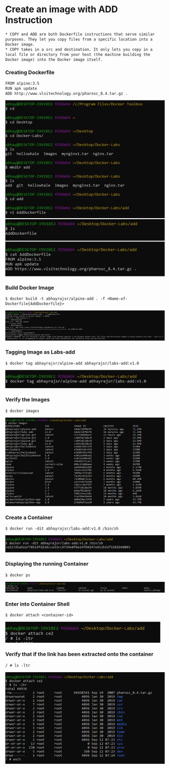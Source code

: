 # Create an image with ADD Instruction
    * COPY and ADD are both Dockerfile instructions that serve similar purposes. They let you copy files from a specific location into a Docker image.
    * COPY takes in a src and destination. It only lets you copy in a local file or directory from your host (the machine building the Docker image) into the Docker image itself.

### Creating Dockerfile
```
FROM alpine:3.5
RUN apk update
ADD http://www.vlsitechnology.org/pharosc_8.4.tar.gz .
```
![alt Text](https://github.com/srabhayraj/Docker-Labs/blob/master/metadata/add/1.PNG)
![alt Text](https://github.com/srabhayraj/Docker-Labs/blob/master/metadata/add/2.PNG)
![alt Text](https://github.com/srabhayraj/Docker-Labs/blob/master/metadata/add/3.PNG)

### Build Docker Image
```
$ docker build -t abhayrajsr/alpine-add . -f <Name-of-Dockerfile{AddDockerfile}>
```
![alt Text](https://github.com/srabhayraj/Docker-Labs/blob/master/metadata/add/4.PNG)

### Tagging Image as Labs-add
```
$ docker tag abhayrajsr/alpine-add abhayrajsr/labs-add:v1.0 
```
![alt Text](https://github.com/srabhayraj/Docker-Labs/blob/master/metadata/add/5.PNG)

### Verify the Images
```
$ docker images
```
![alt Text](https://github.com/srabhayraj/Docker-Labs/blob/master/metadata/add/6.PNG)

### Create a Container
```
$ docker run -dit abhayrajsr/labs-add:v1.0 /bin/sh
```
![alt Text](https://github.com/srabhayraj/Docker-Labs/blob/master/metadata/add/7.PNG)

### Displaying the running Container
```
$ docker ps
```
![alt Text](https://github.com/srabhayraj/Docker-Labs/blob/master/metadata/add/8.PNG)

### Enter into Container Shell
```
$ docker attach <container-id>
```
![alt Text](https://github.com/srabhayraj/Docker-Labs/blob/master/metadata/add/9.PNG)

### Verify that if the link has been extracted onto the container
```
/ # ls -ltr
```
![alt Text](https://github.com/srabhayraj/Docker-Labs/blob/master/metadata/add/10.PNG)

